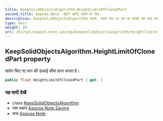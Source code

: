 ```yaml
---
title: KeepSolidObjectsAlgorithm.HeightLimitOfClonedPart
second_title: Aspose.Note .NET API संदर्भ के लिए
description: KeepSolidObjectsAlgorithm संपत्त. क्लन कए गए भग क ऊंचई सम प्रप्त करत है
type: docs
weight: 20
url: /hi/net/aspose.note.saving/keepsolidobjectsalgorithm/heightlimitofclonedpart/
---
```

## KeepSolidObjectsAlgorithm.HeightLimitOfClonedPart property

क्लोन किए गए भाग की ऊंचाई सीमा प्राप्त करता है।

```csharp
public float HeightLimitOfClonedPart { get; }
```

### यह सभी देखें

* class [KeepSolidObjectsAlgorithm](../)
* नाम स्थान [Aspose.Note.Saving](../../keepsolidobjectsalgorithm/)
* सभा [Aspose.Note](../../../)



